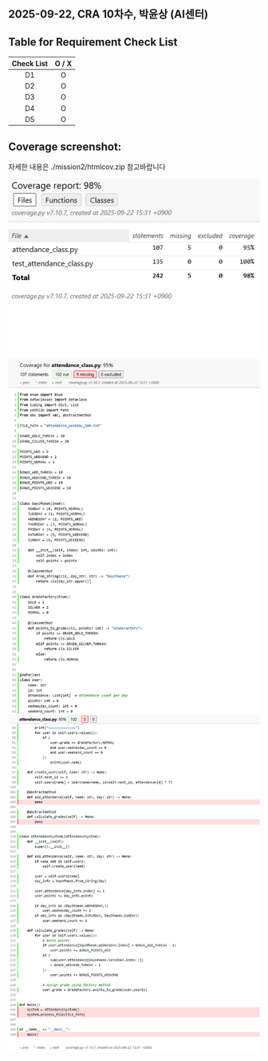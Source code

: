 ## 2025-09-22, CRA 10차수, 박윤상 (AI센터)

## Table for Requirement Check List
| Check List |  O / X   |
|:----------:|:--------:|
|     D1     |    O     |
|     D2     |    O     |
|     D3     |    O     |
|     D4     |    O     |
|     D5     |    O     |


## Coverage screenshot:
자세한 내용은 ./mission2/htmlcov.zip 참고바랍니다

<img src="./mission2/coverage_1.png">
<img src="./mission2/coverage_2_1.png">
<img src="./mission2/coverage_2_2.png">

